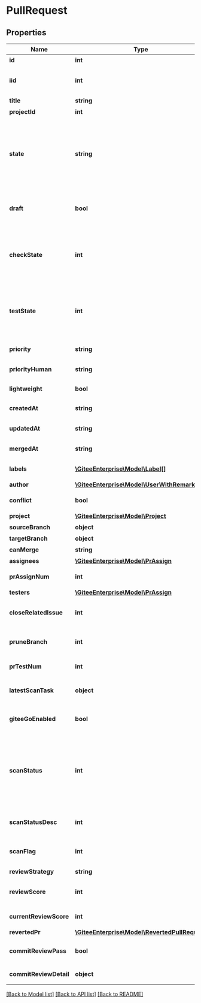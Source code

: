 # PullRequest

## Properties

Name | Type | Description | Notes
------------ | ------------- | ------------- | -------------
**id** | **int** | PR 的 id | [optional] 
**iid** | **int** | 仓库内唯一的 PR id 标识符 | [optional] 
**title** | **string** | PR 的标题 | [optional] 
**projectId** | **int** | 仓库 id | [optional] 
**state** | **string** | PR 的状态(opened: 开启; reopened: 关闭后重开; closed: 关闭; merged: 已合并;) | [optional] 
**draft** | **bool** | PR 草稿状态： 草稿 - true, 非草稿 - false | [optional] 
**checkState** | **int** | PR的审查状态(0: 不需要审查; 1: 待审查; 2: 审查已全部通过;) | [optional] 
**testState** | **int** | PR的测试状态(0: 不需要测试; 1: 待测试; 2: 测试已全部通过;) | [optional] 
**priority** | **string** | PR 的优先级。 | [optional] 
**priorityHuman** | **string** | PR 优先级标签名称 | [optional] 
**lightweight** | **bool** | 是否轻量级 PR | [optional] 
**createdAt** | **string** | PR 的创建时间 | [optional] 
**updatedAt** | **string** | PR 的更新时间 | [optional] 
**mergedAt** | **string** | PR 的合并时间 | [optional] 
**labels** | [**\GiteeEnterprise\Model\Label[]**](Label.md) | PR 的标签列表 | [optional] 
**author** | [**\GiteeEnterprise\Model\UserWithRemark**](UserWithRemark.md) | PR 创建者 | [optional] 
**conflict** | **bool** | 是否存在冲突 | [optional] 
**project** | [**\GiteeEnterprise\Model\Project**](Project.md) | 所属仓库 | [optional] 
**sourceBranch** | **object** | 源分支 | [optional] 
**targetBranch** | **object** | 目标分支 | [optional] 
**canMerge** | **string** | 是否可合并 | [optional] 
**assignees** | [**\GiteeEnterprise\Model\PrAssign**](PrAssign.md) | 审查人员 | [optional] 
**prAssignNum** | **int** | 最少审查人数 | [optional] 
**testers** | [**\GiteeEnterprise\Model\PrAssign**](PrAssign.md) | 测试人员 | [optional] 
**closeRelatedIssue** | **int** | 合并 PR 后关闭关联的任务 | [optional] 
**pruneBranch** | **int** | 合并 PR 后删除关联分支 | [optional] 
**prTestNum** | **int** | 最少测试人数 | [optional] 
**latestScanTask** | **object** | 最后一次gitee scan扫描结果 | [optional] 
**giteeGoEnabled** | **bool** | 所属仓库GiteeGo服务是否可用 | [optional] 
**scanStatus** | **int** | scan任务状态：0 等待中、1 执行中、2 已取消、3 成功、4 失败、5 构建中、6 超时 | [optional] 
**scanStatusDesc** | **int** | scan返回门禁相关的描述 | [optional] 
**scanFlag** | **int** | 质量门禁标志：1 通过 2 不通过 | [optional] 
**reviewStrategy** | **string** | 评审策略 | [optional] 
**reviewScore** | **int** | pr可以合入的最少审查得分 | [optional] 
**currentReviewScore** | **int** | pr当前审查得分 | [optional] 
**revertedPr** | [**\GiteeEnterprise\Model\RevertedPullRequest**](RevertedPullRequest.md) | 被回退的pr | [optional] 
**commitReviewPass** | **bool** | pr是否通过commit review | [optional] 
**commitReviewDetail** | **object** | pr的commit review详情 | [optional] 

[[Back to Model list]](../../README.md#documentation-for-models) [[Back to API list]](../../README.md#documentation-for-api-endpoints) [[Back to README]](../../README.md)


